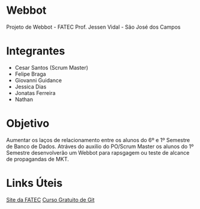 # Webbot

Projeto de Webbot - FATEC Prof. Jessen Vidal - São José dos Campos

# Integrantes
* Cesar Santos (Scrum Master)
* Felipe Braga
* Giovanni Guidance
* Jessica Dias
* Jonatas Ferreira
* Nathan

# Objetivo
Aumentar os laços de relacionamento entre os alunos do 6º e 1º Semestre de Banco de Dados.
Atráves do auxilio do PO/Scrum Master os alunos do 1º Semestre desenvolverão um Webbot para rapsgagem ou teste de alcance de propagandas de MKT.

# Links Úteis
[Site da FATEC](http://fatecsjc-prd.azurewebsites.net/)
[Curso Gratuito de Git](https://www.udemy.com/git-e-github-para-iniciantes/)
